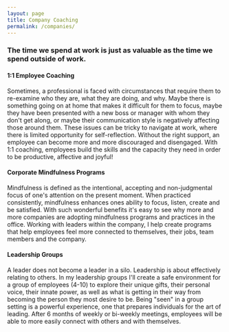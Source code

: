```yaml
---
layout: page
title: Company Coaching
permalink: /companies/
---
```


### The time we spend at work is just as valuable as the time we spend outside of work.

#### 1:1 Employee Coaching

Sometimes, a professional is faced with circumstances that require them to re-examine who they are, what they are doing, and why. Maybe there is something going on at home that makes it difficult for them to focus, maybe they have been presented with a new boss or manager with whom they don't get along, or maybe their communication style is negatively affecting those around them. These issues can be tricky to navigate at work, where there is limited opportunity for self-reflection. Without the right support, an employee can become more and more discouraged and disengaged. With 1:1 coaching, employees build the skills and the capacity they need in order to be productive, affective and joyful!

#### Corporate Mindfulness Programs

Mindfulness is defined as the intentional, accepting and non-judgmental focus of one's attention on the present moment. When practiced consistently, mindfulness enhances ones ability to focus, listen, create and be satisfied. With such wonderful benefits it's easy to see why more and more companies are adopting mindfulness programs and practices in the office. Working with leaders within the company, I help create programs that help employees feel more connected to themselves, their jobs, team members and the company. 

#### Leadership Groups

A leader does not become a leader in a silo. Leadership is about effectively relating to others. In my leadership groups I'll create a safe environment for a group of employees (4-10) to explore their unique gifts, their personal voice, their innate power, as well as what is getting in their way from becoming the person they most desire to be. Being "seen" in a group setting is a powerful experience, one that prepares individuals for the art of leading. After 6 months of weekly or bi-weekly meetings, employees will be able to more easily connect with others and with themselves. 